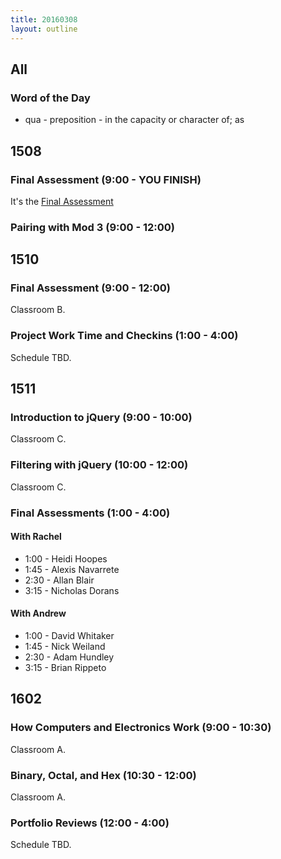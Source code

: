 ```yaml
---
title: 20160308
layout: outline
---
```


## All

### Word of the Day

* qua - preposition - in the capacity or character of; as


## 1508

### Final Assessment (9:00 - YOU FINISH)

It's the [Final Assessment](https://www.youtube.com/watch?v=9jK-NcRmVcw)

### Pairing with Mod 3 (9:00 - 12:00)

## 1510

### Final Assessment (9:00 - 12:00)

Classroom B.

### Project Work Time and Checkins (1:00 - 4:00)

Schedule TBD.


## 1511

### Introduction to jQuery (9:00 - 10:00)

Classroom C.

### Filtering with jQuery (10:00 - 12:00)

Classroom C.

### Final Assessments (1:00 - 4:00)

#### With Rachel
* 1:00 - Heidi Hoopes
* 1:45 - Alexis Navarrete
* 2:30 - Allan Blair
* 3:15 - Nicholas Dorans

#### With Andrew
* 1:00 - David Whitaker
* 1:45 - Nick Weiland
* 2:30 - Adam Hundley
* 3:15 - Brian Rippeto


## 1602

### How Computers and Electronics Work (9:00 - 10:30)

Classroom A.

### Binary, Octal, and Hex (10:30 - 12:00)

Classroom A.

### Portfolio Reviews (12:00 - 4:00)

Schedule TBD.
